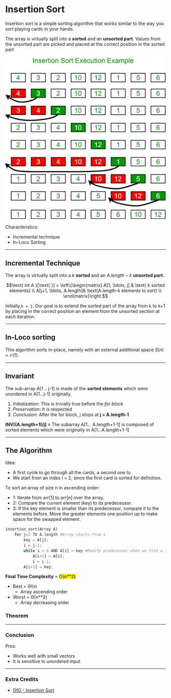 # Insertion Sort
Insertion sort is a simple sorting algorithm that works similar to the way you sort playing 
cards in your hands. 

The array is virtually split into a **sorted** and an **unsorted part**. 
Values from the unsorted part are picked and placed at the correct position in the sorted part

![Insertion Sort](https://github.com/PayThePizzo/DataStrutucures-Algorithms/blob/main/Resources/insertionsort.png?raw=TRUE)

Characteristics:
* Incremental technique
* In-Loco Sorting

--- 

## Incremental Technique 
The array is virtually split into a $k$ **sorted** and an $A.length-k$ **unsorted part**.

```math
\text{ int A }[\text{ }] = \left\{\begin{matrix}
A[1, \ldots, j] & \text{ k sorted elements} \\
A[j+1, \ldots, A.length]& \text{A.length-k elements to sort} \\
\end{matrix}\right.
```

Initially,`k = 1`. Our goal is to extend the sorted part of the array from k to k+1 
by placing in the correct position an element from the unsorted section at each iteration.

---

## In-Loco sorting
This algorithm sorts in-place, namely with an external additional space $S(n)= \mathcal{O}(1)$.

---

## Invariant
The sub-array A[1 .. j-1] is made of the **sorted elements** which were unordered in A[1...j-1] originally.
1) _Initialization:_ This is trivially true before the *for block*
2) _Preservation_: It is respected
3) _Conclusion_: After the for block, j stops at **j = A.length-1** 

**INV[(A.length+1)/j]** ≡ The subarray A[1... A.length+1-1] is composed of sorted elements which were originally in
A[1...A.length+1-1]

---
## The Algorithm

Idea: 
* A first cycle to go through all the cards, a second one to 
* We start from an index i = 2, since the first card is sorted for definition.

To sort an array of size n in ascending order:
* 1: Iterate from arr[1] to arr[n] over the array.
* 2: Compare the current element (key) to its predecessor.
* 3: If the key element is smaller than its predecessor, compare it to the elements before. 
Move the greater elements one position up to make space for the swapped element.

```python
insertion_sort(Array A)
    for j=2 TO A.length #Array starts from 1
        key = A[j];
        i = j-1;
        while i > 0 AND A[i] > key #Modify predecessor when we find a smaller element
            A[i+1] = A[i];
            i = i-1;
        A[i+1] = key;
```
**Final Time Complexity** = <mark>O(n**2)</mark>
* Best =  Θ(n)
  * Array ascending order
* Worst =  Θ(n**2)
  * Array decreasing order

### Theorem 


---

### Conclusion
Pros: 
* Works well with small vectors 
* It is sensitive to unordered input

--- 

### Extra Credits

* [GfG - Insertion Sort](https://www.geeksforgeeks.org/insertion-sort/)
